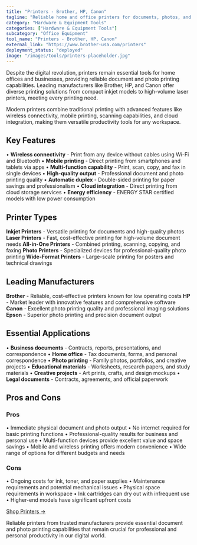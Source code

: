 ```yaml
---
title: "Printers - Brother, HP, Canon"
tagline: "Reliable home and office printers for documents, photos, and professional printing needs"
category: "Hardware & Equipment Tools"
categories: ["Hardware & Equipment Tools"]
subcategory: "Office Equipment"
tool_name: "Printers - Brother, HP, Canon"
external_link: "https://www.brother-usa.com/printers"
deployment_status: "deployed"
image: "/images/tools/printers-placeholder.jpg"
---
```


Despite the digital revolution, printers remain essential tools for home offices and businesses, providing reliable document and photo printing capabilities. Leading manufacturers like Brother, HP, and Canon offer diverse printing solutions from compact inkjet models to high-volume laser printers, meeting every printing need.

Modern printers combine traditional printing with advanced features like wireless connectivity, mobile printing, scanning capabilities, and cloud integration, making them versatile productivity tools for any workspace.

## Key Features

• **Wireless connectivity** - Print from any device without cables using Wi-Fi and Bluetooth
• **Mobile printing** - Direct printing from smartphones and tablets via apps
• **Multi-function capability** - Print, scan, copy, and fax in single devices
• **High-quality output** - Professional document and photo printing quality
• **Automatic duplex** - Double-sided printing for paper savings and professionalism
• **Cloud integration** - Direct printing from cloud storage services
• **Energy efficiency** - ENERGY STAR certified models with low power consumption

## Printer Types

**Inkjet Printers** - Versatile printing for documents and high-quality photos
**Laser Printers** - Fast, cost-effective printing for high-volume document needs
**All-in-One Printers** - Combined printing, scanning, copying, and faxing
**Photo Printers** - Specialized devices for professional-quality photo printing
**Wide-Format Printers** - Large-scale printing for posters and technical drawings

## Leading Manufacturers

**Brother** - Reliable, cost-effective printers known for low operating costs
**HP** - Market leader with innovative features and comprehensive software
**Canon** - Excellent photo printing quality and professional imaging solutions
**Epson** - Superior photo printing and precision document output

## Essential Applications

• **Business documents** - Contracts, reports, presentations, and correspondence
• **Home office** - Tax documents, forms, and personal correspondence
• **Photo printing** - Family photos, portfolios, and creative projects
• **Educational materials** - Worksheets, research papers, and study materials
• **Creative projects** - Art prints, crafts, and design mockups
• **Legal documents** - Contracts, agreements, and official paperwork

## Pros and Cons

### Pros
• Immediate physical document and photo output
• No internet required for basic printing functions
• Professional-quality results for business and personal use
• Multi-function devices provide excellent value and space savings
• Mobile and wireless printing offers modern convenience
• Wide range of options for different budgets and needs

### Cons
• Ongoing costs for ink, toner, and paper supplies
• Maintenance requirements and potential mechanical issues
• Physical space requirements in workspace
• Ink cartridges can dry out with infrequent use
• Higher-end models have significant upfront costs

[Shop Printers →](https://www.brother-usa.com/printers)

Reliable printers from trusted manufacturers provide essential document and photo printing capabilities that remain crucial for professional and personal productivity in our digital world.